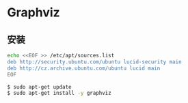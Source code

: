 # Graphviz

## 安装

```bash
echo <<EOF >> /etc/apt/sources.list
deb http://security.ubuntu.com/ubuntu lucid-security main
deb http://cz.archive.ubuntu.com/ubuntu lucid main
EOF
```

```bash
$ sudo apt-get update
$ sudo apt-get install -y graphviz
```